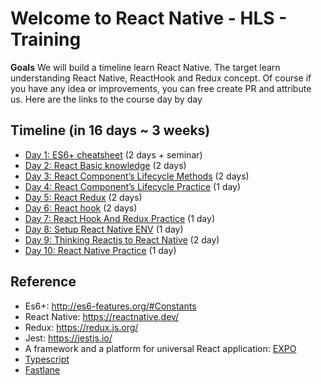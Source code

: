 # Welcome to React Native - HLS - Training
**Goals**
We will build a timeline learn React Native. The target learn understanding React Native, ReactHook and Redux concept. Of course if you have any idea or improvements, you can free create PR and attribute us.
Here are the links to the course day by day

## Timeline (in 16 days ~ 3 weeks)

- [Day 1: ES6+ cheatsheet](./day-1) (2 days + seminar)
- [Day 2: React Basic knowledge](./day-2) (2 days)
- [Day 3: React Component’s Lifecycle Methods](./day-3) (2 days)
- [Day 4: React Component’s Lifecycle Practice](./day-4) (1 day)
- [Day 5: React Redux](./day-5) (2 days)
- [Day 6: React hook](./day-6) (2 days)
- [Day 7: React Hook And Redux Practice](./day-7) (1 day)
- [Day 8: Setup React Native ENV](./day-8) (1 day)
- [Day 9: Thinking Reactjs to React Native](./day-9) (2 day)
- [Day 10: React Native Practice](./day-10) (1 day)

## Reference
- Es6+: http://es6-features.org/#Constants
- React Native: https://reactnative.dev/
- Redux: https://redux.js.org/
- Jest: https://jestjs.io/
- A framework and a platform for universal React application: [EXPO](https://docs.expo.dev/)
- [Typescript](https://www.typescriptlang.org/)
- [Fastlane](https://docs.fastlane.tools/getting-started/cross-platform/react-native)
